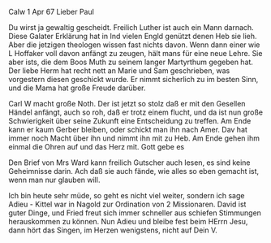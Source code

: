  Calw 1 Apr 67
Lieber Paul

Du wirst ja gewaltig gescheidt. Freilich Luther ist auch ein Mann darnach. Diese Galater Erklärung hat in Ind vielen Engld genützt denen Heb sie lieh. Aber die jetzigen theologen wissen fast nichts davon. Wenn dann einer wie L Hoffaker voll davon anfängt zu zeugen, hält mans für eine neue Lehre. Sie aber ists, die dem Boos Muth zu seinem langer Martyrthum gegeben hat. 
Der liebe Herm hat recht nett an Marie und Sam geschrieben, was vorgestern diesen geschickt wurde. Er nimmt sicherlich zu im besten Sinn, und die Mama hat große Freude darüber.

Carl W macht große Noth. Der ist jetzt so stolz daß er mit den Gesellen Händel anfängt, auch so roh, daß er trotz einem flucht, und da ist nun große Schwierigkeit über seine Zukunft eine Entscheidung zu treffen. Am Ende kann er kaum Gerber bleiben, oder schickt man ihn nach Amer. Dav hat immer noch Macht über ihn und nimmt ihn mit zu Heb. Am Ende gehen ihm einmal die Ohren auf und das Herz mit. Gott gebe es

Den Brief von Mrs Ward kann freilich Gutscher auch lesen, es sind keine Geheimnisse darin. Ach daß sie auch fände, wie alles so eben gemacht ist, wenn man nur glauben will.

Ich bin heute sehr müde, so geht es nicht viel weiter, sondern ich sage Adieu - Kittel war in Nagold zur Ordination von 2 Missionaren. David ist guter Dinge, und Fried freut sich immer schneller aus schiefen Stimmungen herauskommen zu können. Nun Adieu und bleibe fest beim HErrn Jesu, dann hört das Singen, im Herzen wenigstens, nicht auf
 Dein V.
